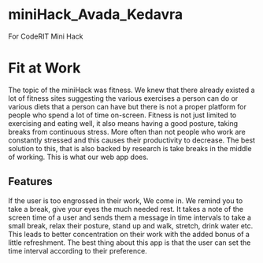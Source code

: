 # miniHack_Avada_Kedavra
For CodeRIT Mini Hack
# Fit at Work

The topic of the miniHack was fitness. We knew that there already existed a lot of fitness sites suggesting the various 
exercises a person can do or various diets that a person can have but there is not a proper platform for people who spend a lot of 
time on-screen. Fitness is not just limited to exercising and eating well, it also means having a good posture, taking breaks from 
continuous stress. More often than not people who work are constantly stressed and this causes their productivity to decrease. 
The best solution to this, that is also backed by research is take breaks in the middle of working. This is what our web app does.  

## Features 

If the user is too engrossed in their work, We come in. We remind you to take a break, give your eyes the much needed rest.
It takes a note of the screen time of a user and sends them a message in time intervals to take a small break, relax their posture, 
stand up and walk, stretch, drink water etc. 
This leads to better concentration on their work with the added bonus of a little refreshment. 
The best thing about this app is that the user can set the time interval according to their preference.
